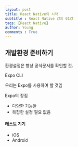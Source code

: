 ```yaml
---
layout: post
title: React Native의 시작
subtitle : React Native 강의 01강
tags: [React Native]
author: Young
comments : True
---
```


## 개발환경 준비하기

환경설정은 항상 공식문서를 확인할 것.


Expo
CLI

우리는 Expo를 사용하여 할 것임

Expo의 장점
- 다양한 기능들
- 복잡한 설정 필요 없음


#### 테스트 기기

- iOS
- Android

